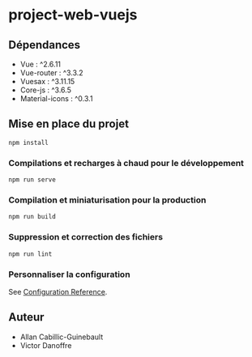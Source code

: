 # project-web-vuejs

## Dépendances
- Vue : ^2.6.11
- Vue-router : ^3.3.2
- Vuesax : ^3.11.15
- Core-js : ^3.6.5
- Material-icons : ^0.3.1


## Mise en place du projet
```
npm install
```

### Compilations et recharges à chaud pour le développement
```
npm run serve
```

### Compilation et miniaturisation pour la production
```
npm run build
```

### Suppression et correction des fichiers
```
npm run lint
```

### Personnaliser la configuration
See [Configuration Reference](https://cli.vuejs.org/config/).

## Auteur
- Allan Cabillic-Guinebault
- Victor Danoffre